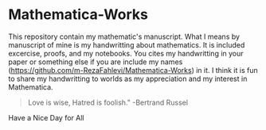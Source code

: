 # Mathematica-Works
This repository contain my mathematic's manuscript.
What I means by manuscript of mine is my handwritting about mathematics. 
It is included excercise, proofs, and my notebooks. You cites my handwritting in your paper or something else if you are include
my names (https://github.com/m-RezaFahlevi/Mathematica-Works) in it. I think it is fun to share my handwritting to worlds as my
appreciation and my interest in Mathematica.

>Love is wise, Hatred is foolish."
-Bertrand Russel

Have a Nice Day for All
